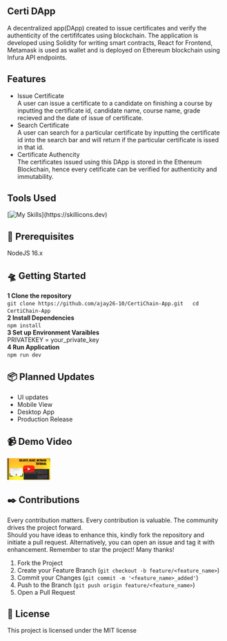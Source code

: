 ## Certi DApp
A decentralized app(DApp) created to issue certificates and verify the authenticity of the certififcates using blockchain. The application is developed using Solidity for writing smart contracts,
React for Frontend, Metamask is used as wallet and is deployed on Ethereum blockchain using Infura API endpoints.

## Features
- Issue Certificate  
  A user can issue a certificate to a candidate on finishing a course by inputting the certificate id, candidate name, course name, grade recieved and the date of issue of certificate.
- Search Certificate  
  A user can search for a particular certificate by inputting the certificate id into the search bar and will return if the particular certificate is issed in that id.
- Certificate Authencity  
  The certificates issued using this DApp is stored in the Ethereum Blockchain, hence every cetificate can be verified for authenticity and immutability.  

## Tools Used
[![My Skills](https://skillicons.dev/icons?i=solidity,nodejs,react,vscode,vite,tailwind,)](https://skillicons.dev)  

## 📢 Prerequisites  
NodeJS 16.x  

## 🛸 Getting Started  
**1 Clone the repository**  
`git clone https://github.com/ajay26-10/CertiChain-App.git  
 cd CertiChain-App`  
**2 Install Dependencies**  
`npm install`  
**3 Set up Environment Varaibles**  
PRIVATEKEY = your_private_key  
**4 Run Application**  
`npm run dev`    
## 📦 Planned Updates  
- UI updates
- Mobile View
- Desktop App
- Production Release

## 📹 Demo Video  
<a href="https://youtu.be/-jIq3u2rLJA?feature=shared"><img src="https://github.com/ajay26-10/Certi-DApp/blob/main/Thumbnail.png" width="100" height="50"></a>
  
## ✒️ Contributions  
Every contribution matters. Every contribution is valuable. The community drives the project forward.  
Should you have ideas to enhance this, kindly fork the repository and initiate a pull request. Alternatively, you can open an issue and tag it with enhancement. Remember to star the project! Many thanks!  
1. Fork the Project
2. Create your Feature Branch (`git checkout -b feature/<feature_name>`)
3. Commit your Changes (`git commit -m '<feature_name>_added'`)
4. Push to the Branch (`git push origin feature/<feature_name>`)
5. Open a Pull Request
  
## 📃 License  
This project is licensed under the MIT license
